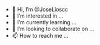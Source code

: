 - 👋 Hi, I’m @JoseLioscc
- 👀 I’m interested in ...
- 🌱 I’m currently learning ...
- 💞️ I’m looking to collaborate on ...
- 📫 How to reach me ...

<!---
JoseLioscc/JoseLioscc is a ✨ special ✨ repository because its `README.md` (this file) appears on your GitHub profile.
You can click the Preview link to take a look at your changes.
--->

